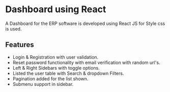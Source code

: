 # Dashboard using React

A Dashboard for the ERP software is developed using React JS for Style css is used.

## Features

-   Login & Registration with user validation.
-   Reset password functionality with email verification with random url's.
-   Left & Right Sidebars with toggle options.
-   Listed the user table with Search & dropdown Filters.
-   Pagination added for the list shown.
-   Submenu support in sidebar.
